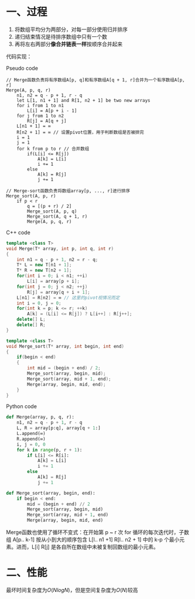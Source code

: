 # 一、过程

1. 将数组平均分为两部分，对每一部分使用归并排序
2. 递归结束情况是待排序数组中只有一个数
3. 再将左右两部分**像合并链表一样**按顺序合并起来

代码实现：

Pseudo code
```text
// Merge函数负责将有序数组A[p, q]和有序数组A[q + 1, r]合并为一个有序数组A[p, r]
Merge(A, p, q, r)
	n1, n2 = q - p + 1, r - q
	let L[1, n1 + 1] and R[1, n2 + 1] be two new arrays
	for i from 1 to n1
		L[i] = A[p + i - 1]
	for j from 1 to n2
		R[j] = A[q + j]
	L[n1 + 1] = ∞
	R[n2 + 1] = ∞ // 设置pivot位置，用于判断数组是否被排完
	i = 1 
	j = 1
	for k from p to r // 合并数组
		if(L[i] <= R[j])
			A[k] = L[i]
			i += 1
		else
			A[k] = R[j]
			j += 1 

// Merge-sort函数负责将数组array[p, ..., r]进行排序
Merge_sort(A, p, r)
	if p < r
		q = [(p + r) / 2]
		Merge_sort(A, p, q)
		Merge_sort(A, q + 1, r)
		Merge(A, p, q, r)
```

C++ code
```c++
template <class T>
void Merge(T* array, int p, int q, int r)
{
	int n1 = q - p + 1, n2 = r - q;
	T* L = new T[n1 + 1];
	T* R = new T[n2 + 1];
	for(int i = 0; i < n1; ++i)
		L[i] = array[p + i];
	for(int j = 0; j < n2; ++j)
		R[j] = array[q + i + 1];
	L[n1] = R[n2] = ∞ // 这里的pivot视情况而定
	int i = 0, j = 0;
	for(int k = p; k <= r; ++k)
		A[k] = (L[i] <= R[j]) ? L[i++] : R[j++];
	delete[] L;
	delete[] R;
}

template <class T>
void Merge_sort(T* array, int begin, int end)
{
	if(begin < end)
	{
		int mid = (begin + end) / 2;
		Merge_sort(array, begin, mid);
		Merge_sort(array, mid + 1, end);
		Merge(array, begin, mid, end);
	}
}
```

Python code
```python
def Merge(array, p, q, r):
	n1, n2 = q - p + 1, r - q
	L, R = array[p:q], array[q + 1:]
	L.append(∞)
	R.append(∞)
	i, j = 0, 0
	for k in range(p, r + 1):
		if L[i] <= R[i]:
			A[k] = L[i]
			i += 1
		else
			A[k] = R[j]
			j += 1

def Merge_sort(array, begin, end):
	if begin < end:
		mid = (begin + end) // 2
		Merge_sort(array, begin, mid)
		Merge_sort(array, mid + 1, end)
		Merge(array, begin, mid, end)
```

Merge函数也使用了循环不变式：在开始第 p ~ r 次 for 循环的每次迭代时，子数组 A\[p.. k-1] 按从小到大的顺序包含 L\[l.. n1 +1] R\[l.. n2 + 1] 中的 k-p 个最小元素。进而，L\[i] R\[j] 是各自所在数组中未被复制回数组的最小元素。

# 二、性能

最坏时间复杂度为$O(NlogN)$，但是空间复杂度为$O(N)$较高